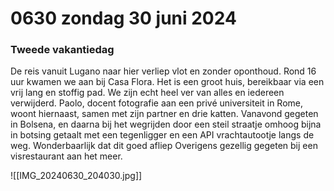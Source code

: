 # 0630 zondag 30 juni 2024
### Tweede vakantiedag
De reis vanuit Lugano naar hier verliep vlot en zonder oponthoud. Rond 16 uur kwamen we aan bij Casa Flora. Het is een groot huis, bereikbaar via een vrij lang en stoffig pad. We zijn echt heel ver van alles en iedereen verwijderd. Paolo, docent fotografie aan een privé universiteit in Rome, woont hiernaast, samen met zijn partner en drie katten. Vanavond gegeten in Bolsena, en daarna bij het wegrijden door een steil straatje omhoog bijna in botsing getaalt met een tegenligger en een API vrachtautootje langs de weg. Wonderbaarlijk dat dit goed afliep  Overigens gezellig gegeten bij een visrestaurant aan het meer.

![[IMG_20240630_204030.jpg]]